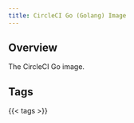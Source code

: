 ```yaml
---
title: CircleCI Go (Golang) Image
---
```


## Overview

The CircleCI Go image.


## Tags

{{< tags >}}
